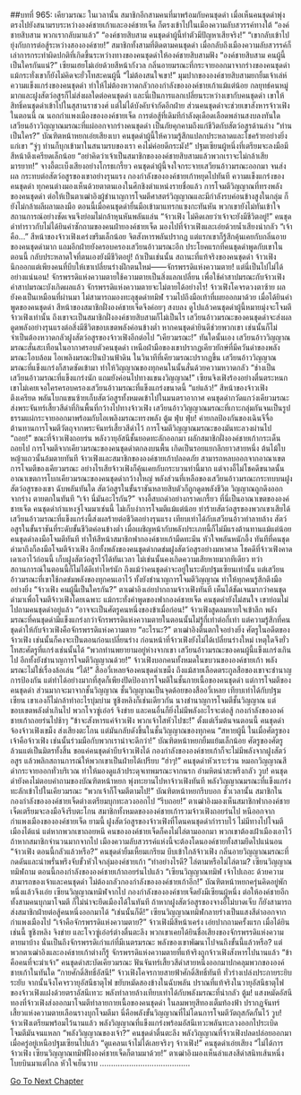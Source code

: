 ##บทที่ 965: เคียวมรณะ
ในเวลานั้น
สมาชิกอีกสามคนที่มาพร้อมกับคนชุดดำ เมื่อเห็นคนชุดดำพุ่งตรงไปยังสนามรบระหว่างองค์ชายเก้าและองค์ชายเจ็ด ก็ตรงเข้าไปในเมืองความลับสวรรค์ทางใต้
“องค์ชายสิบสาม พวกเรากลับมาแล้ว”
“องค์ชายสิบสาม คนชุดดำผู้นี้ทำตัวมีปัญหาเสียจริง!”
“เขากลับเข้าไปยุ่งกับการต่อสู้ระหว่างสององค์ชาย!”
สมาชิกทั้งสามที่ติดตามคนชุดดำ เมื่อกลับถึงเมืองความลับสวรรค์ก็เล่าการกระทำผิดปกติที่เกิดขึ้นระหว่างทางของคนชุดดำให้องค์ชายสิบสามฟัง
“องค์ชายสิบสาม คนผู้นี้เป็นใครกันแน่?”
เซียนเฮยโม่เอ่ยด้วยสีหน้ากังวล
กลิ่นอายมรณะที่กระจายออกมาจากร่างของคนชุดดำ แม้กระทั่งเขาก็ยังไม่คิดจะยั่วโทสะคนผู้นี้
“ไม่ต้องสนใจเขา!”
มุมปากขององค์ชายสิบสามยกยิ้มเจ้าเล่ห์
ความแข็งแกร่งของคนชุดดำ ทำให้ไม่ต้องหวาดกลัวกองกำลังขององค์ชายเก้าแม้แต่น้อย กลยุทธ์คนหมู่มากและฝูงสัตว์อสูรก็ไม่ส่งผลใดต่อคนชุดดำ
และนี่เป็นการแลกเปลี่ยนระหว่างเขากับคนชุดดำ เขาให้สิทธิ์คนชุดดำเข้าไปในสุสานราชวงศ์ แต่ไม่ได้บังคับจำกัดอีกฝ่าย
ส่วนคนชุดดำจะช่วยเขาสังหารจ้าวเฟิง
ในตอนนี้ ณ นอกกำแพงเมืองขององค์ชายเจ็ด
การต่อสู้ที่เดิมทีกำลังดุเดือดเลือดพล่านสงบลงทันใด
เสวียนอ้าววิญญาณมรณะที่แผ่ออกจากร่างคนชุดดำ เป็นภัยคุกคามถึงแก่ชีวิตกับสัตว์อสูรด้านล่าง
“ท่านเป็นใคร?”
บัณฑิตหน้าหยกเอ่ยเสียงเบา
คนชุดดำผู้นี้ให้ความรู้สึกแปลกประหลาดและโชคร้ายอย่างยิ่งแก่เขา
“จู่ๆ ท่านก็บุกเข้ามาในสนามรบของเรา คงไม่ค่อยดีกระมัง!”
ปฐมเซียนผู้หนึ่งที่เตรียมจะลงมือมีสีหน้าตึงเครียดเล็กน้อย
“อย่าคิดว่าเจ้าเป็นสมาชิกขององค์ชายสิบสามแล้วพวกเราจะไม่กล้าเสียมารยาท!”
จางอี้ตะเบ็งเสียงอย่างโกรธเกรี้ยว คนชุดดำผู้นี้จงใจกระจายเสวียนอ้าวมรณะออกมา จนส่งผล
กระทบต่อสัตว์อสูรของเขาอย่างรุนแรง
กองกำลังขององค์ชายเก้าหยุดไปทันที ความแข็งแกร่งของคนชุดดำ ทุกคนต่างมองเห็นด้วยตาตนเองในศึกชิงตำแหน่งรายชื่อแล้ว
การโจมตีวิญญาณที่ทรงพลังของคนชุดดำ ต่อให้เป็นตาเฒ่าอิงผู้ชำนาญการโจมตีศาสตร์วิญญาณและมีกำลังรบค่อนข้างสูงในกลุ่ม ก็ยังไม่กล้าผลีผลามลงมือ
ตอนนี้เมื่อคนชุดดำยื่นมือเข้ามาแทรกแซงกะทันหัน พวกเขายังไม่ทันเข้าใจสถานการณ์อย่างชัดเจนจึงย่อมไม่กล้าหุนหันพลันแล่น
“จ้าวเฟิง ไม่คิดเลยว่าเจ้าจะยังมีชีวิตอยู่!”
คนชุดดำทำราวกับไม่ได้ยินคำซักถามของคนฝ่ายองค์ชายเจ็ด มองไปที่จ้าวเฟิงและเอ่ยด้วยน้ำเสียงน่ากลัว
“เจ้าคือ…”
สีหน้าของจ้าวเฟิงเคร่งขรึมเล็กน้อย จิตสังหารพลันปรากฏ
แต่แรกเขาก็รู้สึกคุ้นเคยกับกลิ่นอายของคนชุดดำมาก แถมอีกฝ่ายยังครอบครองเสวียนอ้าวมรณะอีก
ประโยคแรกที่คนชุดดำพูดกับเขาในตอนนี้ กลับประหลาดใจที่ตนเองยังมีชีวิตอยู่!
ถ้าเป็นเช่นนั้น สถานะที่แท้จริงของคนชุดดำ จ้าวเฟิงนึกออกแต่เพียงคนที่บีบให้เขาเปลี่ยนร่างฝึกตนใหม่——จักรพรรดิแห่งความตาย!
แต่นี่เป็นไปไม่ได้อย่างแน่นอน!
จักรพรรดิแห่งความตายใช้ความตายเป็นสิ่งแลกเปลี่ยน เพื่อใช้คำสาปมรณะกับจ้าวเฟิง
คำสาปมรณะบังเกิดผลแล้ว จักรพรรดิแห่งความตายจะไม่ตายได้อย่างไร!
จ้าวเฟิงโคจรดวงตาซ้าย ผลยังคงเป็นเหมือนที่ผ่านมา ไม่สามารถมองทะลุชุดดำทมิฬ รวมไปถึงมือเท้าที่เผยออกมาด้วย
เมื่อได้ยินคำพูดของคนชุดดำ สีหน้าของสมาชิกฝั่งองค์ชายเจ็ดจึงค่อยๆ สงบลง
ดูไปแล้วคนชุดดำผู้นี้หมายมุ่งจะโจมตีจ้าวเฟิงเท่านั้น
ถึงเขาจะเป็นสมาชิกฝั่งองค์ชายสิบสามก็ไม่เป็นไร
เสวียนอ้าวมรณะของคนชุดดำจะส่งผลดูดพลังอย่างรุนแรงต่อสิ่งมีชีวิตขอบเขตพลังค่อนข้างต่ำ หากคนชุดดำยินดีช่วยพวกเขา เช่นนั้นก็ไม่จำเป็นต้องหวาดกลัวฝูงสัตว์อสูรของจ้าวเฟิงอีกต่อไป
“เคียวมรณะ!”
ทันใดนั้นเอง เสวียนอ้าววิญญาณมรณะสั่นสะเทือนในอากาศรอบตัวคนชุดดำ เหนือฝ่ามือของเขาปรากฏเคียวยักษ์ที่มีควันดำของพลังมรณะโอบล้อม ไอเพลิงมรณะปั่นป่วนฟ้าดิน
ในวินาทีที่เคียวมรณะปรากฏขึ้น เสวียนอ้าววิญญาณมรณะที่แข็งแกร่งก็สาดซัดเข้ามา ทำให้วิญญาณของทุกคนในนั้นสั่นด้วยความหวาดกลัว
“ช่างเป็นเสวียนอ้าวมรณะที่แข็งแกร่งนัก แถมยังค่อนไปทางแขนงวิญญาณ!”
เซียนจิงเฟิงร้องอย่างตื่นตระหนก
เขาไม่เคยเจอใครครอบครองเสวียนอ้าวมรณะที่แข็งแกร่งขนาดนี้
“แย่แล้ว!”
สีหน้าของจ้าวเฟิงตึงเครียด พลันโบกแขนซ้ายเก็บสัตว์อสูรทั้งหมดเข้าไปในมนตราอากาศ
คนชุดดำกวัดแกว่งเคียวมรณะ ส่งพระจันทร์เสี้ยวสีดำที่กินพื้นที่กว้างไปทางจ้าวเฟิง เสวียนอ้าววิญญาณมรณะที่เกาะกลุ่มกันจนเป็นรูปธรรมแผ่กระจายออกมาพร้อมกับไอเพลิงมรณะทรงพลัง
ตู้ม ฟุ่บ ฟุ่บ!
ค่ายกลป้องกันของเฉินจีจื่อต้านทานการโจมตีวัตถุจากพระจันทร์เสี้ยวสีดำไว้ การโจมตีวิญญาณมรณะของมันทะลวงผ่านไป
“ถอย!”
ขณะที่จ้าวเฟิงถอยร่น พลังวายุอัสนีชั้นยอดทะลักออกมา ผลักสมาชิกฝั่งองค์ชายเก้ากระเด็นถอยไป
การโจมตีจากเคียวมรณะของคนชุดดำตกลงบนพื้น เกิดเป็นรอยแยกลึกยาวสายหนึ่ง ต้นไม้ใบหญ้าแถวนั้นล้มตายทันที
จ้าวเฟิงและสมาชิกขององค์ชายเก้าปลอดภัย สามารถหลบออกจากอาณาเขตการโจมตีของเคียวมรณะ
อย่างไรเสียจ้าวเฟิงก็คุ้นเคยกับกระบวนท่านี้มาก
แต่จางอี้ไม่โชคดีขนาดนั้น อาณาเขตการโบกเคียวมรณะของคนชุดดำกว้างใหญ่ พลังส่วนที่เหลือของเสวียนอ้าวมรณะกระทบบนฝูงสัตว์อสูรของเขา
ฉับพลันทันใด สัตว์อสูรในขั้นราชันหลายสิบตัวก็ถูกดูดพลังชีวิต วิญญาณถูกดึงออกจากร่าง ตายตกในทันที
“เจ้า นี่มันอะไรกัน?”
จางอี้สบถด่าอย่างกราดเกรี้ยว ที่นี่เป็นอาณาเขตขององค์ชายเจ็ด
คนชุดดำกำแหงจู่โจมมาเช่นนี้ ไม่เก็บงำการโจมตีแม้แต่น้อย ทำร้ายสัตว์อสูรของพวกเขาเสียได้
เสวียนอ้าวมรณะที่แข็งแกร่งนี้ส่งผลร้ายต่อชีวิตอย่างรุนแรง เทียบเท่าได้กับเสวียนอ้าวทำลายล้าง สัตว์อสูรในขั้นราชันที่ระดับขั้นชีวิตค่อนข้างต่ำ เมื่อเผชิญหน้ากับพลังประเภทนี้ก็ไม่มีแรงต้านทานแม้แต่น้อย
คนชุดดำลงมือโจมตีทันที ทำให้สีหน้าสมาชิกฟากองค์ชายเก้ามืดทะมึน หัวใจพลันหนักอึ้ง
ทันทีที่คนชุดดำมาถึงก็ลงมือโจมตีจ้าวเฟิง อีกทั้งพลังของคนชุดดำกดข่มฝูงสัตว์อสูรอย่างมหาศาล
โชคดีที่จ้าวเฟิงคาดเดาเอาไว้ก่อนนี้ เก็บฝูงสัตว์อสูรไว้ได้ทันเวลา ไม่เช่นนั้นคงเกิดความเสียหายมากทีเดียว
ทว่าสถานการณ์ในตอนนี้ก็ไม่ได้ดีเท่าไหร่นัก
ถึงแม้ว่าคนชุดดำจะอยู่ในระดับปฐมเซียนเท่านั้น แต่เสวียนอ้าวมรณะที่เขาใช้กดข่มพลังของทุกคนเอาไว้ ทั้งยังชำนาญการโจมตีวิญญาณ ทำให้ทุกคนรู้สึกตึงมืออย่างยิ่ง
“จ้าวเฟิง คนผู้นี้เป็นใครกัน?”
ตาเฒ่าอิงเอ่ยปากถามจ้าวเฟิงทันที
เห็นได้ชัดเจนมากว่าคนชุดดำมาเพื่อโจมตีจ้าวเฟิงโดยเฉพาะ
แม้กระทั่งคำพูดของฟากองค์ชายเจ็ด คนชุดดำยังไม่สนใจ เขาย่อมไม่ไปถามคนชุดดำอยู่แล้ว
“อาจจะเป็นศัตรูคนหนึ่งของข้าเมื่อก่อน!”
จ้าวเฟิงสูดลมหายใจเข้าลึก
พลังมรณะที่คนชุดดำมีแข็งแกร่งกว่าจักรพรรดิแห่งความตายในตอนนั้นไม่รู้กี่เท่าต่อกี่เท่า
แต่ความรู้สึกที่คนชุดดำให้กับจ้าวเฟิงคือจักรพรรดิแห่งความตาย
“อะไรนะ?”
ตาเฒ่าอิงตื่นตกใจอย่างยิ่ง
ศัตรูในอดีตของจ้าวเฟิง เช่นนั้นก็คงจะเป็นตอนก่อนเปลี่ยนร่าง
ก่อนหน้าที่จ้าวเฟิงยังไม่ได้เปลี่ยนร่างใหม่ เหตุใดจึงยั่วโทสะศัตรูที่แกร่งเช่นนั้นได้
“พวกท่านพยายามอยู่ห่างจากเขา เสวียนอ้าวมรณะของคนผู้นี้แข็งแกร่งเกินไป อีกทั้งยังชำนาญการโจมตีวิญญาณด้วย!”
จ้าวเฟิงบอกคนทั้งหมดในขบวนขององค์ชายเก้า
พลังมรณะไม่ใช่เรื่องล้อเล่น
“ได้!”
สืออวี่เหลยจ้องคนชุดดำเขม็ง
ถึงแม้สายเลือดตระกูลสือของเขาจะชำนาญการป้องกัน แต่ทำได้อย่างมากที่สุดก็เพียงปัดป้องการโจมตีในชั้นกายเนื้อของคนชุดดำ
แต่การโจมตีของคนชุดดำ ส่วนมากจะมาจากชั้นวิญญาณ
ชั้นวิญญาณเป็นจุดด้อยของสืออวี่เหลย เทียบเท่าได้กับปฐมเซียน เขาเองก็ไม่กล้าทำอะไรบุ่มบ่าม
ซูชิงหลิงก็เช่นเดียวกัน นางชำนาญการโจมตีชั้นวิญญาณ แต่ขอบเขตพลังต่ำเกินไป
พวกโจวซู่เอ๋อร์ จิงข่าย และคนอื่นก็ยิ่งไม่มีพลังอะไรจะต่อสู้
กองกำลังขององค์ชายเก้าถอยร่นไปช้าๆ
“ข้าจะสังหารแค่จ้าวเฟิง พวกเจ้าไสหัวไปซะ!”
ตั้งแต่เริ่มต้นจนตอนนี้ คนชุดดำจ้องจ้าวเฟิงเขม็ง ส่งเสียงตะโกน แต่มันกลับดังขึ้นในชั้นวิญญาณของทุกคน
“สหายผู้นี้ ในเมื่อศัตรูของเจ้าคือจ้าวเฟิง เช่นนั้นร่วมมือกับพวกเราน่าจะดีกว่า!”
บัณฑิตหน้าหยกยิ้มแย้มเล็กน้อย ศัตรูของศัตรูล้วนแต่เป็นมิตรทั้งสิ้น
ขอแค่คนชุดดำบีบจ้าวเฟิงได้ กองกำลังขององค์ชายเก้าก็จะไม่มีพลังจากฝูงสัตว์อสูร แล้วพลิกสถานการณ์ให้พวกเขาเป็นฝ่ายได้เปรียบ
“ฮ่าๆ!”
คนชุดดำหัวเราะร่วน หมอกวิญญาณสีดำกระจายออกทั่วบริเวณ ทำให้มองดูแล้วประดุจเทพมรณะจากนรก อำมหิตน่าสะพรึงกลัว
วูบ!
คนชุดดำยังคงไม่ตอบคำถามของบัณฑิตหน้าหยก พุ่งทะยานไปหาจ้าวเฟิงทันที พลังวิญญาณมรณะที่แข็งแกร่งทะลักเข้าไปในเคียวมรณะ
“พวกเจ้าก็โจมตีตามไป!”
บัณฑิตหน้าหยกรีบบอก
ชั่วเวลานั้น สมาชิกในกองกำลังขององค์ชายเจ็ดต่างเตรียมบุกทะลวงออกไป
“รีบถอย!”
ตาเฒ่าอิงมองเห็นสมาชิกฟากองค์ชายเจ็ดเตรียมจะลงมือจึงรีบตะโกน
สมาชิกทั้งหมดขององค์ชายเก้ารวมจ้าวเฟิงถอยร่นไป หนีออกจากกำแพงเมืองขององค์ชายเจ็ด
ยามนี้ ฝูงสัตว์อสูรของจ้าวเฟิงที่โดนคนชุดดำกำราบไว้ ไม่มีทางไปโจมตีเมืองได้แน่ แต่หากพวกเขาถอยหนี คนขององค์ชายเจ็ดก็คงไม่ไล่ตามออกมา พวกเขาต้องเฝ้าเมืองเอาไว้
ถ้าหากสมาชิกจำนวนมากจากไป เมืองความลับสวรรค์แห่งนี้จะต้องโดนองค์ชายทั้งสามยึดไปแน่นอน
“จ้าวเฟิง ตอนนี้กลัวแล้วหรือ?”
คนชุดดำยิ้มเหี้ยมเกรียม บีบเข้าใกล้จ้าวเฟิง กลิ่นอายวิญญาณมรณะที่กดดันและน่าพรั่นพรึงจับขั้วหัวใจกลุ่มองค์ชายเก้า
“ทำอย่างไรดี? ไล่ตามหรือไม่ไล่ตาม?
เซียนวิญญาณทมิฬถาม
ตอนนี้กองกำลังขององค์ชายเก้าถอยร่นไปแล้ว
“เซียนวิญญาณทมิฬ เจ้าไปเถอะ ด้วยความสามารถของเจ้าและคนชุดดำ ไม่ต้องกลัวกองกำลังขององค์ชายเก้าอีก!”
บัณฑิตหน้าหยกครุ่นคิดอยู่พักหนึ่งแล้วจึงเอ่ย
เซียนวิญญาณทมิฬจากไป กองกำลังขององค์ชายเจ็ดยังมีเซียนผู้หนึ่ง ต่อให้องค์ชายอีกทั้งสามคนบุกมาโจมตี ก็ไม่น่าจะยึดเมืองได้ในทันที
ถ้าหากฝูงสัตว์อสูรของจางอี้ไม่บาดเจ็บ ก็ยังสามารถส่งสมาชิกฝ่ายต่อสู้คนหนึ่งออกมาได้
“เช่นนั้นก็ดี!”
เซียนวิญญาณทมิฬกลายร่างเป็นแสงสีดำออกจากกำแพงเมืองไป
“เจ้าคือจักรพรรดิแห่งความตาย?”
จ้าวเฟิงมีสีหน้าเคร่ง เอ่ยปากถามครั้งแรก
เมื่อได้ยินเช่นนี้ ซูชิงหลิง จิงข่าย และโจวซู่เอ๋อร์ต่างตื่นตะลึง พวกเขาเคยได้ยินชื่อเสียงของจักรพรรดิแห่งความตายมาบ้าง นั่นเป็นถึงจักรพรรดิเก่าแก่ที่มีเนตรมรณะ พลังของเขาพัฒนาไปจนถึงขั้นนี้แล้วหรือ?
แต่พวกตาเฒ่าอิงและองค์ชายเก้าต่างก็รู้ จักรพรรดิแห่งความตายที่แท้จริงถูกจ้าวเฟิงสังหารไปนานแล้ว
“ข้าคือคนที่จะฆ่าเจ้า”
คนชุดดำสะบัดเคียวมรณะ ฟันจันทร์เสี้ยวสีดำสายหนึ่งออกมาปกคลุมพวกขององค์ชายเก้าในทันใด
“กายศักดิ์สิทธิ์อัสนี!”
จ้าวเฟิงโคจรกายสายฟ้าศักดิ์สิทธิ์ทันที ทั่วร่างเปล่งประกายระยิบระยับ จากนั้นจึงโคจรวายุอัสนีธาตุไฟ ขยับหมัดสองข้างในฉับพลัน
ปราณที่แท้จริงในวายุอัสนีธาตุไฟของจ้าวเฟิงแฝงด้วยตราอัสนีเทวะ พลังทำลายล้างเทียบเท่าได้กับพลังมรณะที่น่ากลัว
ตู้ม!
แสงหมัดอัสนีทองที่จ้าวเฟิงส่งออกมาโจมตีทำลายกายเนื้อของคนชุดดำ
ในลมพายุสีทองเต็มท้องฟ้า ปรากฏจันทร์เสี้ยวแห่งความตายเลือนรางบุกโจมตีมา นี่คือพลังขั้นวิญญาณที่ไม่โดนการโจมตีวัตถุสกัดกั้นไว้
วูบ!
จ้าวเฟิงเตรียมพร้อมไว้นานแล้ว พลังวิญญาณที่แข็งแกร่งพร้อมอัสนีเทวะพลันทะลวงออกไประเบิดโจมตีมันจนแหลก
“พลังวิญญาณของเจ้า?”
คนชุดดำตื่นตะลึง พลังวิญญาณที่จ้าวเฟิงปลดปล่อยออกมาเมื่อครู่อยู่เหนือปฐมเซียนไปแล้ว
“ดูแคลนเจ้าไม่ได้เลยจริงๆ จ้าวเฟิง!”
คนชุดดำเอ่ยเสียง
“ไม่ได้การ จ้าวเฟิง เซียนวิญญาณทมิฬฝั่งองค์ชายเจ็ดก็ตามมาด้วย!”
ตาเฒ่าอิงมองเห็นลำแสงสีดำสนิทเส้นหนึ่งโบยบินมาแต่ไกล หัวใจเย็นวาบ
………………………………….


[Go To Next Chapter]( ./203.md)